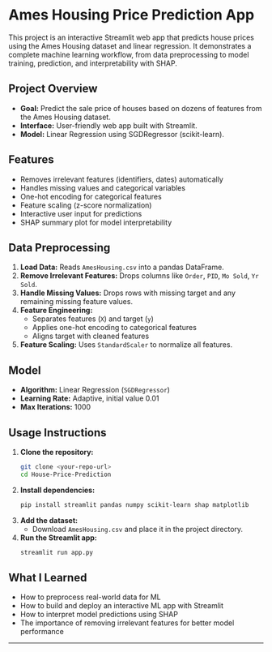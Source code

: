 # Ames Housing Price Prediction App

This project is an interactive Streamlit web app that predicts house prices using the Ames Housing dataset and linear regression. It demonstrates a complete machine learning workflow, from data preprocessing to model training, prediction, and interpretability with SHAP.

## Project Overview
- **Goal:** Predict the sale price of houses based on dozens of features from the Ames Housing dataset.
- **Interface:** User-friendly web app built with Streamlit.
- **Model:** Linear Regression using SGDRegressor (scikit-learn).

## Features
- Removes irrelevant features (identifiers, dates) automatically
- Handles missing values and categorical variables
- One-hot encoding for categorical features
- Feature scaling (z-score normalization)
- Interactive user input for predictions
- SHAP summary plot for model interpretability

## Data Preprocessing
1. **Load Data:** Reads `AmesHousing.csv` into a pandas DataFrame.
2. **Remove Irrelevant Features:** Drops columns like `Order`, `PID`, `Mo Sold`, `Yr Sold`.
3. **Handle Missing Values:** Drops rows with missing target and any remaining missing feature values.
4. **Feature Engineering:**
    - Separates features (`X`) and target (`y`)
    - Applies one-hot encoding to categorical features
    - Aligns target with cleaned features
5. **Feature Scaling:** Uses `StandardScaler` to normalize all features.

## Model
- **Algorithm:** Linear Regression (`SGDRegressor`)
- **Learning Rate:** Adaptive, initial value 0.01
- **Max Iterations:** 1000

## Usage Instructions
1. **Clone the repository:**
   ```bash
   git clone <your-repo-url>
   cd House-Price-Prediction
   ```
2. **Install dependencies:**
   ```bash
   pip install streamlit pandas numpy scikit-learn shap matplotlib
   ```
3. **Add the dataset:**
   - Download `AmesHousing.csv` and place it in the project directory.
4. **Run the Streamlit app:**
   ```bash
   streamlit run app.py
   ```



## What I Learned
- How to preprocess real-world data for ML
- How to build and deploy an interactive ML app with Streamlit
- How to interpret model predictions using SHAP
- The importance of removing irrelevant features for better model performance

---


